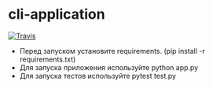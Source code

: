 # cli-application
[![Travis][build-badge]][build]

[build-badge]: https://img.shields.io/travis/Vuatly/cli-application/master.png?style=flat-square

[build]: https://travis-ci.org/Vuatly/cli-application

* Перед запуском установите requirements. (pip install -r requirements.txt)
* Для запуска приложения используйте python app.py
* Для запуска тестов используйте pytest test.py
